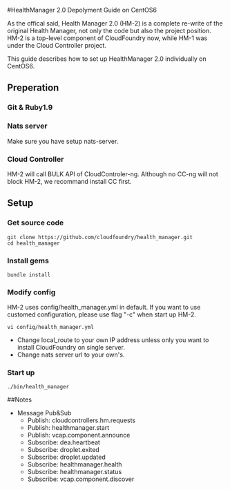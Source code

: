 #HealthManager 2.0 Depolyment Guide on CentOS6As the offical said, Health Manager 2.0 (HM-2) is a complete re-write of the original Health Manager, not only the code but also the project position.HM-2 is a top-level component of CloudFoundry now, while HM-1 was under the Cloud Controller project.This guide describes how to set up HealthManager 2.0 individually on CentOS6.   ## Preperation### Git & Ruby1.9 ### Nats serverMake sure you have setup nats-server.### Cloud ControllerHM-2 will call BULK API of CloudControler-ng. Although no CC-ng will not block HM-2, we recommand install CC first.## Setup### Get source code    git clone https://github.com/cloudfoundry/health_manager.git	cd health_manager	### Install gems	bundle install### Modify configHM-2 uses config/health_manager.yml in default. If you want to use customed configuration, please use flag "-c" when start up HM-2.  		vi config/health_manager.yml* Change local_route to your own IP address unless only you want to install CloudFoundry on single server.* Change nats server url to your own's. ### Start up 	./bin/health_manager     ##Notes* Message Pub&Sub	* Publish: cloudcontrollers.hm.requests	* Publish: healthmanager.start	* Publish: vcap.component.announce	* Subscribe: dea.heartbeat	* Subscribe: droplet.exited	* Subscribe: droplet.updated	* Subscribe: healthmanager.health	* Subscribe: healthmanager.status	* Subscribe: vcap.component.discover
